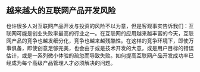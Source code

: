 ## 越来越大的互联网产品开发风险

也许很多人对互联网产品开发与投资的风险不以为意，但是客观事实告诉我们：互联网可能是创业失败率最高的行业之一。在互联网的应用越来越丰富的今天，互联网产品的竞争也越发细分化，竞争也越来越残酷性。在这样的竞争环境下，即使万事俱备，即使创意足够完美，也会由于或是技术开发的大意，或是用户目标的错误估计，或是一系列微小体验的疏忽而导致失败。如何提高互联网产品开发成功率已经成为每个高级产品管理人才必须解决的问题。
